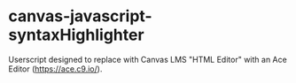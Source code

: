 # canvas-javascript-syntaxHighlighter
Userscript designed to replace with Canvas LMS "HTML Editor" with an Ace Editor (https://ace.c9.io/).
